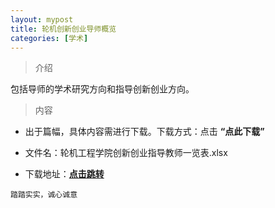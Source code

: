 ```yaml
---
layout: mypost
title: 轮机创新创业导师概览
categories: [学术]
---
```

> 介绍

包括导师的学术研究方向和指导创新创业方向。

>内容

- 出于篇幅，具体内容需进行下载。下载方式：点击  **“点此下载”**

- 文件名：轮机工程学院创新创业指导教师一览表.xlsx

- 下载地址：**[点击跳转](https://zhuifengyi.coding.net/p/MESC_doc/d/MESC_doc/git/blob/master/%E8%BD%AE%E6%9C%BA%E5%B7%A5%E7%A8%8B%E5%AD%A6%E9%99%A2%E5%88%9B%E6%96%B0%E5%88%9B%E4%B8%9A%E6%8C%87%E5%AF%BC%E6%95%99%E5%B8%88%E4%B8%80%E8%A7%88%E8%A1%A8.xlsx)**


```
踏踏实实，诚心诚意
```


